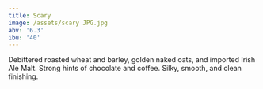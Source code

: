 ```yaml
---
title: Scary
image: /assets/scary JPG.jpg
abv: '6.3'
ibu: '40'
---
```

Debittered roasted wheat and barley, golden naked oats, and imported Irish Ale Malt. Strong hints of chocolate and coffee. Silky, smooth, and clean finishing.
